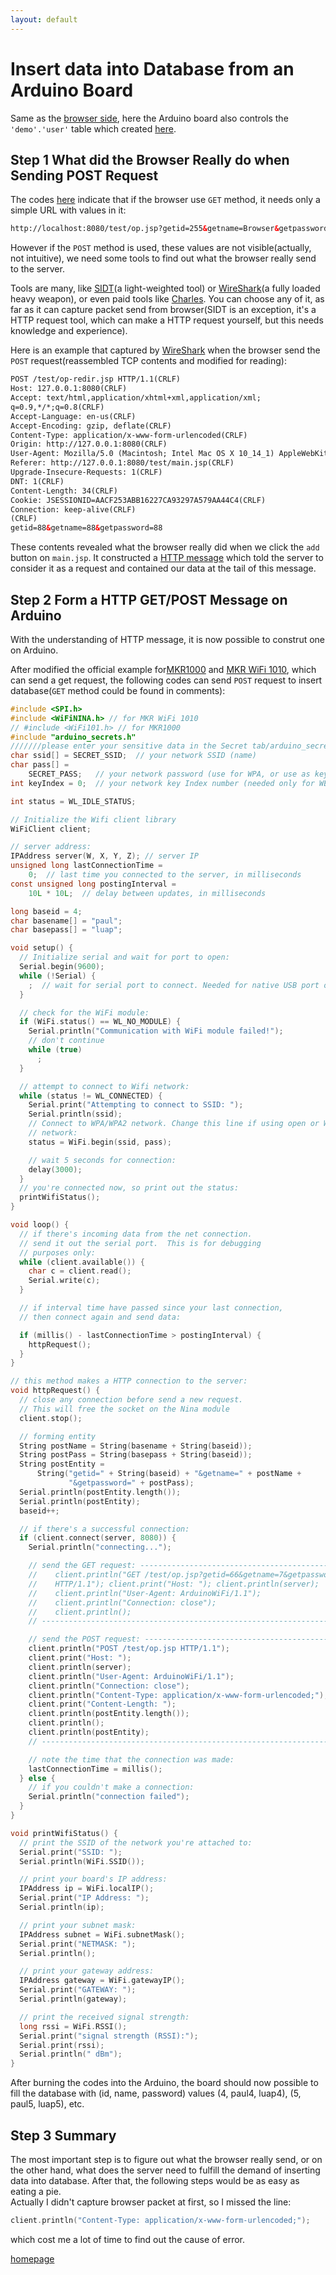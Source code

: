 ```yaml
---
layout: default
---
```


# Insert data into Database from an Arduino Board

Same as the [browser side](/notes/browser_get_and_post), here the Arduino board also controls the ```'demo'.'user'``` table which created [here](/notes/tomcat_and_mysql).

## Step 1 What did the Browser Really do when Sending POST Request

The codes [here](/notes/browser_get_and_post) indicate that if the browser use ```GET``` method, it needs only a simple URL with values in it:

```html
http://localhost:8080/test/op.jsp?getid=255&getname=Browser&getpassword=MySQL
```
However if the ```POST``` method is used, these values are not visible(actually, not intuitive), we need some tools to find out what the browser really send to the server.

Tools are many, like [SIDT](https://sidt.ai)(a light-weighted tool) or [WireShark](https://www.wireshark.org)(a fully loaded heavy weapon), or even paid tools like [Charles](https://www.charlesproxy.com). You can choose any of it, as far as it can capture packet send from browser(SIDT is an exception, it's a HTTP request tool, which can make a HTTP request yourself, but this needs knowledge and experience).

Here is an example that captured by [WireShark](https://www.wireshark.org) when the browser send the ```POST``` request(reassembled TCP contents and modified for reading):

```html
POST /test/op-redir.jsp HTTP/1.1(CRLF)
Host: 127.0.0.1:8080(CRLF)
Accept: text/html,application/xhtml+xml,application/xml;
q=0.9,*/*;q=0.8(CRLF)
Accept-Language: en-us(CRLF)
Accept-Encoding: gzip, deflate(CRLF)
Content-Type: application/x-www-form-urlencoded(CRLF)
Origin: http://127.0.0.1:8080(CRLF)
User-Agent: Mozilla/5.0 (Macintosh; Intel Mac OS X 10_14_1) AppleWebKit/605.1.15 (KHTML, like Gecko) Version/12.0.1 Safari/605.1.15(CRLF)
Referer: http://127.0.0.1:8080/test/main.jsp(CRLF)
Upgrade-Insecure-Requests: 1(CRLF)
DNT: 1(CRLF)
Content-Length: 34(CRLF)
Cookie: JSESSIONID=AACF253ABB16227CA93297A579AA44C4(CRLF)
Connection: keep-alive(CRLF)
(CRLF)
getid=88&getname=88&getpassword=88
```

These contents revealed what the browser really did when we click the ```add``` button on ```main.jsp```. It constructed a [HTTP message](https://developer.mozilla.org/en-US/docs/Web/HTTP/Messages) which told the server to consider it as a request and contained our data at the tail of this message.

## Step 2 Form a HTTP GET/POST Message on Arduino

With the understanding of HTTP message, it is now possible to construt one on Arduino.

After modified the official example for[MKR1000](https://www.arduino.cc/en/Tutorial/Wifi101WiFiWebClientRepeating) and [MKR WiFi 1010](https://www.arduino.cc/en/Tutorial/WiFiNINAWiFiWebClientRepeating), which can send a get request, the following codes can send ```POST``` request to insert database(```GET``` method could be found in comments):

```C
#include <SPI.h>
#include <WiFiNINA.h> // for MKR WiFi 1010
// #include <WiFi101.h> // for MKR1000
#include "arduino_secrets.h"
///////please enter your sensitive data in the Secret tab/arduino_secrets.h
char ssid[] = SECRET_SSID;  // your network SSID (name)
char pass[] =
    SECRET_PASS;   // your network password (use for WPA, or use as key for WEP)
int keyIndex = 0;  // your network key Index number (needed only for WEP)

int status = WL_IDLE_STATUS;

// Initialize the Wifi client library
WiFiClient client;

// server address:
IPAddress server(W, X, Y, Z); // server IP
unsigned long lastConnectionTime =
    0;  // last time you connected to the server, in milliseconds
const unsigned long postingInterval =
    10L * 10L;  // delay between updates, in milliseconds

long baseid = 4;
char basename[] = "paul";
char basepass[] = "luap";

void setup() {
  // Initialize serial and wait for port to open:
  Serial.begin(9600);
  while (!Serial) {
    ;  // wait for serial port to connect. Needed for native USB port only
  }

  // check for the WiFi module:
  if (WiFi.status() == WL_NO_MODULE) {
    Serial.println("Communication with WiFi module failed!");
    // don't continue
    while (true)
      ;
  }

  // attempt to connect to Wifi network:
  while (status != WL_CONNECTED) {
    Serial.print("Attempting to connect to SSID: ");
    Serial.println(ssid);
    // Connect to WPA/WPA2 network. Change this line if using open or WEP
    // network:
    status = WiFi.begin(ssid, pass);

    // wait 5 seconds for connection:
    delay(3000);
  }
  // you're connected now, so print out the status:
  printWifiStatus();
}

void loop() {
  // if there's incoming data from the net connection.
  // send it out the serial port.  This is for debugging
  // purposes only:
  while (client.available()) {
    char c = client.read();
    Serial.write(c);
  }

  // if interval time have passed since your last connection,
  // then connect again and send data:

  if (millis() - lastConnectionTime > postingInterval) {
    httpRequest();
  }
}

// this method makes a HTTP connection to the server:
void httpRequest() {
  // close any connection before send a new request.
  // This will free the socket on the Nina module
  client.stop();

  // forming entity
  String postName = String(basename + String(baseid));
  String postPass = String(basepass + String(baseid));
  String postEntity =
      String("getid=" + String(baseid) + "&getname=" + postName +
             "&getpassword=" + postPass);
  Serial.println(postEntity.length());
  Serial.println(postEntity);
  baseid++;

  // if there's a successful connection:
  if (client.connect(server, 8080)) {
    Serial.println("connecting...");

    // send the GET request: --------------------------------------------------
    //    client.println("GET /test/op.jsp?getid=66&getname=7&getpassword=8
    //    HTTP/1.1"); client.print("Host: "); client.println(server);
    //    client.println("User-Agent: ArduinoWiFi/1.1");
    //    client.println("Connection: close");
    //    client.println();
    // ------------------------------------------------------------------------

    // send the POST request: -------------------------------------------------
    client.println("POST /test/op.jsp HTTP/1.1");
    client.print("Host: ");
    client.println(server);
    client.println("User-Agent: ArduinoWiFi/1.1");
    client.println("Connection: close");
    client.println("Content-Type: application/x-www-form-urlencoded;");
    client.print("Content-Length: ");
    client.println(postEntity.length());
    client.println();
    client.println(postEntity);
    // ------------------------------------------------------------------------

    // note the time that the connection was made:
    lastConnectionTime = millis();
  } else {
    // if you couldn't make a connection:
    Serial.println("connection failed");
  }
}

void printWifiStatus() {
  // print the SSID of the network you're attached to:
  Serial.print("SSID: ");
  Serial.println(WiFi.SSID());

  // print your board's IP address:
  IPAddress ip = WiFi.localIP();
  Serial.print("IP Address: ");
  Serial.println(ip);

  // print your subnet mask:
  IPAddress subnet = WiFi.subnetMask();
  Serial.print("NETMASK: ");
  Serial.println();

  // print your gateway address:
  IPAddress gateway = WiFi.gatewayIP();
  Serial.print("GATEWAY: ");
  Serial.println(gateway);

  // print the received signal strength:
  long rssi = WiFi.RSSI();
  Serial.print("signal strength (RSSI):");
  Serial.print(rssi);
  Serial.println(" dBm");
}
```

After burning the codes into the Arduino, the board should now possible to fill the database with (id, name, password) values (4, paul4, luap4), (5, paul5, luap5), etc.

## Step 3 Summary

The most important step is to figure out what the browser really send, or on the other hand, what does the server need to fulfill the demand of inserting data into database. After that, the following steps would be as easy as eating a pie.  
Actually I didn't capture browser packet at first, so I missed the line:

```C
client.println("Content-Type: application/x-www-form-urlencoded;");
```

which cost me a lot of time to find out the cause of error.

[homepage](/)
